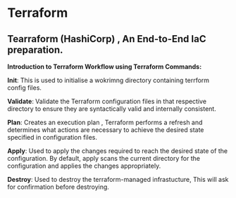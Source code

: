 # Terraform
## Tearraform (HashiCorp) , An End-to-End IaC preparation.

**Introduction to Terraform Workflow using Terraform Commands:**

**Init**: This is used to initialise a wokrimng directory containing terrform config files.

**Validate**: Validate the Terraform configuration files in that respective directory to ensure they are syntactically valid and internally consistent. 

**Plan**: Creates an execution plan , Terraform performs a refresh and determines what actions are necessary to achieve the desired state specified in configuration files.

**Apply**: Used to apply the changes required to reach the desired state of the configuration. By default, apply scans the current directory for the configuration and applies the changes appropriately.

**Destroy**: Used to destroy the terraform-managed infrastucture, This will ask for confirmation before destroying.

